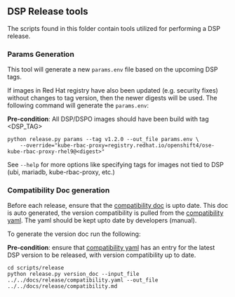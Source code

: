 ## DSP Release tools

The scripts found in this folder contain tools utilized for performing a DSP release. 

### Params Generation
This tool will generate a new `params.env` file based on the upcoming DSP tags. 

If images in Red Hat registry have also been updated (e.g. security fixes) without changes to tag version, then the newer 
digests will be used. The following command will generate the `params.env`: 

**Pre-condition**: All DSP/DSPO images should have been build with tag <DSP_TAG>
```
python release.py params --tag v1.2.0 --out_file params.env \
    --override="kube-rbac-proxy=registry.redhat.io/openshift4/ose-kube-rbac-proxy-rhel9@<digest>"
```

See `--help` for more options like specifying tags for images not tied to DSP (ubi, mariadb, kube-rbac-proxy, etc.)

### Compatibility Doc generation
Before each release, ensure that the [compatibility doc] is upto date. This doc is auto generated, the version compatibility 
is pulled from the [compatibility yaml]. The yaml should be kept upto date by developers (manual).

To generate the version doc run the following: 

**Pre-condition**: ensure that [compatibility yaml] has an entry for the latest DSP version to be released, with version 
compatibility up to date.

```
cd scripts/release
python release.py version_doc --input_file ../../docs/release/compatibility.yaml --out_file ../../docs/release/compatibility.md
```


[compatibility doc]: ../../docs/release/compatibility.md
[compatibility yaml]: ../../docs/release/compatibility.yaml
